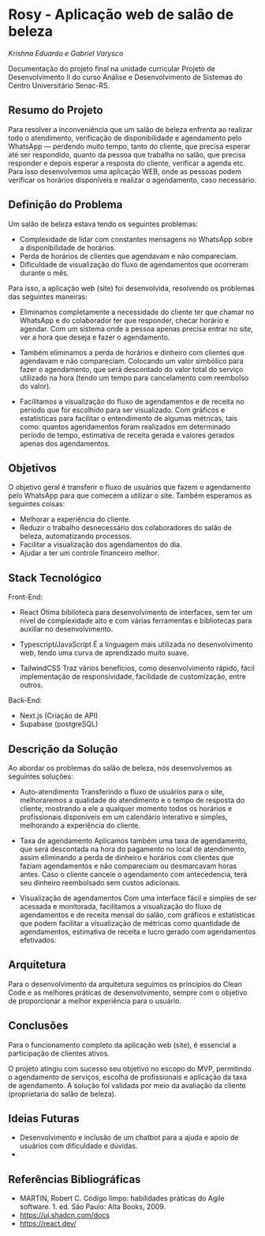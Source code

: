 # Rosy - Aplicação web de salão de beleza

_Krishna Eduardo e Gabriel Varysco_

Documentação do projeto final na unidade curricular Projeto de Desenvolvimento II do curso Análise e Desenvolvimento de Sistemas do Centro Universitário Senac-RS.

## Resumo do Projeto

Para resolver a inconveniência que um salão de beleza enfrenta ao realizar todo o atendimento, verificação de disponibilidade e agendamento pelo WhatsApp — perdendo muito tempo, tanto do cliente, que precisa esperar até ser respondido, quanto da pessoa que trabalha no salão, que precisa responder e depois esperar a resposta do cliente, verificar a agenda etc. Para isso desenvolvemos uma aplicação WEB, onde as pessoas podem verificar os horários disponíveis e realizar o agendamento, caso necessário.

## Definição do Problema

Um salão de beleza estava tendo os seguintes problemas:

* Complexidade de lidar com constantes mensagens no WhatsApp sobre a disponibilidade de horários.
* Perda de horários de clientes que agendavam e não compareciam.
* Dificuldade de visualização do fluxo de agendamentos que ocorreram durante o mês.

Para isso, a aplicação web (site) foi desenvolvida, resolvendo os problemas das seguintes maneiras:

* Eliminamos completamente a necessidade do cliente ter que chamar no WhatsApp e do colaborador ter que responder, checar horário e agendar. 
Com um sistema onde a pessoa apenas precisa entrar no site, ver a hora que deseja e fazer o agendamento.

* Também eliminamos a perda de horários e dinheiro com clientes que agendavam e não compareciam.
Colocando um valor simbólico para fazer o agendamento, que será descontado do valor total do serviço utilizado na hora (tendo um tempo para cancelamento com reembolso do valor).

* Facilitamos a visualização do fluxo de agendamentos e de receita no período que for escolhido para ser visualizado.
Com gráficos e estatísticas para facilitar o entendimento de algumas métricas, tais como: quantos agendamentos foram realizados em determinado período de tempo, estimativa de receita gerada e valores gerados apenas dos agendamentos.


## Objetivos

O objetivo geral é transferir o fluxo de usuários que fazem o agendamento pelo WhatsApp para que comecem a utilizar o site. Também esperamos as seguintes coisas:

* Melhorar a experiência do cliente. 
* Reduzir o trabalho desnecessário dos colaboradores do salão de beleza, automatizando processos.
* Facilitar a visualização dos agendamentos do dia.
* Ajudar a ter um controle financeiro melhor.


## Stack Tecnológico

Front-End:

* React
Ótima biblioteca para desenvolvimento de interfaces, sem ter um nível de complexidade alto e com várias ferramentas e bibliotecas para auxiliar no desenvolvimento.

* Typescript/JavaScript 
É a linguagem mais utilizada no desenvolvimento web, tendo uma curva de aprendizado muito suave.

* TailwindCSS
Traz vários benefícios, como desenvolvimento rápido, fácil implementação de responsividade, facilidade de customização, entre outros.

Back-End:

* Next.js (Criação de API)
* Supabase (postgreSQL)


## Descrição da Solução

Ao abordar os problemas do salão de beleza, nós desenvolvemos as seguintes soluções:

* Auto-atendimento
  Transferindo o fluxo de usuários para o site, melhoraremos a qualidade do atendimento e o tempo de resposta do cliente, mostrando a ele a qualquer momento todos os horários e profissionais disponíveis em um calendário interativo e simples, melhorando a experiência do
  cliente.

* Taxa de agendamento
  Aplicamos também uma taxa de agendamento, que será descontada na hora do pagamento no local de atendimento, assim eliminando a perda de dinheiro e horários com clientes que faziam agendamentos e não compareciam ou desmarcavam horas antes. Caso o cliente cancele o agendamento com antecedencia, terá seu dinheiro reembolsado sem custos adicionais.

* Visualização de agendamentos
  Com uma interface fácil e simples de ser acessada e monitorada, facilitamos a visualização do fluxo de agendamentos e de receita mensal do salão, com gráficos e estatísticas que podem facilitar a visualização de métricas como quantidade de agendamentos, estimativa de receita e lucro gerado com agendamentos efetivados.


## Arquitetura

Para o desenvolvimento da arquitetura seguimos os princípios do Clean Code e as melhores práticas de desenvolvimento, sempre com o objetivo de proporcionar a melhor experiência para o usuário.




## Conclusões

Para o funcionamento completo da aplicação web (site), é essencial a participação de clientes ativos.

O projeto atingiu com sucesso seu objetivo no escopo do MVP, permitindo o agendamento de serviços, escolha de profissionais e aplicação da taxa de agendamento. 
A solução foi validada por meio da avaliação da cliente (proprietaria do salão de beleza).


## Ideias Futuras

* Desenvolvimento e inclusão de um chatbot para a ajuda e apoio de usuários com dificuldade e dúvidas.
* 


## Referências Bibliográficas

* MARTIN, Robert C. Código limpo: habilidades práticas do Agile software. 1. ed. São Paulo: Alta Books, 2009.
* https://ui.shadcn.com/docs
* https://react.dev/


